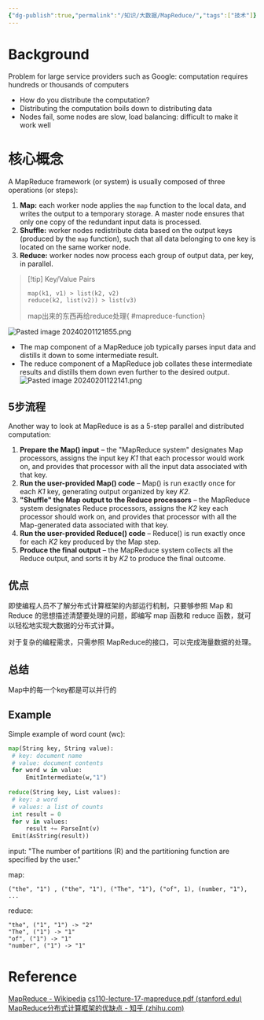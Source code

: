 ```yaml
---
{"dg-publish":true,"permalink":"/知识/大数据/MapReduce/","tags":["技术"]}
---
```


# Background
Problem for large service providers such as Google: computation requires hundreds or thousands of computers 
- How do you distribute the computation? 
- Distributing the computation boils down to distributing data 
- Nodes fail, some nodes are slow, load balancing: difficult to make it work well

# 核心概念
A MapReduce framework (or system) is usually composed of three operations (or steps):

1. **Map:** each worker node applies the `map` function to the local data, and writes the output to a temporary storage. A master node ensures that only one copy of the redundant input data is processed.
2. **Shuffle:** worker nodes redistribute data based on the output keys (produced by the `map` function), such that all data belonging to one key is located on the same worker node.
3. **Reduce:** worker nodes now process each group of output data, per key, in parallel.

> [!tip] Key/Value Pairs
> ```
> map(k1, v1) ­> list(k2, v2) 
> reduce(k2, list(v2)) ­> list(v3)
>```
> map出来的东西再给reduce处理{ #mapreduce-function}


![Pasted image 20240201121855.png](/img/user/%E9%99%84%E4%BB%B6/Pasted%20image%2020240201121855.png)

- The map component of a MapReduce job typically parses input data and distills it down to some intermediate result. 
- The reduce component of a MapReduce job collates these intermediate results and distills them down even further to the desired output.
![Pasted image 20240201122141.png](/img/user/%E9%99%84%E4%BB%B6/Pasted%20image%2020240201122141.png)

## 5步流程
Another way to look at MapReduce is as a 5-step parallel and distributed computation:

1. **Prepare the Map() input** – the "MapReduce system" designates Map processors, assigns the input key _K1_ that each processor would work on, and provides that processor with all the input data associated with that key.
2. **Run the user-provided Map() code** – Map() is run exactly once for each _K1_ key, generating output organized by key _K2_.
3. **"Shuffle" the Map output to the Reduce processors** – the MapReduce system designates Reduce processors, assigns the _K2_ key each processor should work on, and provides that processor with all the Map-generated data associated with that key.
4. **Run the user-provided Reduce() code** – Reduce() is run exactly once for each _K2_ key produced by the Map step.
5. **Produce the final output** – the MapReduce system collects all the Reduce output, and sorts it by _K2_ to produce the final outcome.

## 优点
即使编程人员不了解分布式计算框架的内部运行机制，只要够参照 Map 和 Reduce 的思想描述清楚要处理的问题，即编写 map 函数和 reduce 函数，就可以轻松地实现大数据的分布式计算。

对于复杂的编程需求，只需参照 MapReduce的接口，可以完成海量数据的处理。

## 总结
Map中的每一个key都是可以并行的

## Example
Simple example of word count (wc):
```python
map(String key, String value):
 # key: document name
 # value: document contents
 for word w in value:
	 EmitIntermediate(w,"1")
 
reduce(String key, List values):
 # key: a word
 # values: a list of counts
 int result = 0
 for v in values:
	 result += ParseInt(v)
 Emit(AsString(result))
```


input:
"The number of partitions (R) and the partitioning function are specified by the user."

map: 

	("the", "1") , ("the", "1"), ("The", "1"), ("of", 1), (number, "1"), ... 
	
reduce: 

	"the", ("1", "1") -> "2" 
	"The", ("1") -> "1" 
	"of", ("1") -> "1" 
	"number", ("1") -> "1"










# Reference
[MapReduce - Wikipedia](https://en.wikipedia.org/wiki/MapReduce)
[cs110-lecture-17-mapreduce.pdf (stanford.edu)](https://web.stanford.edu/class/archive/cs/cs110/cs110.1214/static/lectures/cs110-lecture-17-mapreduce.pdf)
[MapReduce分布式计算框架的优缺点 - 知乎 (zhihu.com)](https://zhuanlan.zhihu.com/p/568880460)